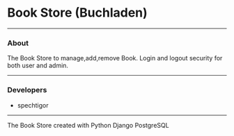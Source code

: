 # Book Store (Buchladen)
___
### About
The Book Store to manage,add,remove Book.
Login and logout security for both user and admin.
___
### Developers
* spechtigor
---
The Book Store created with Python Django PostgreSQL